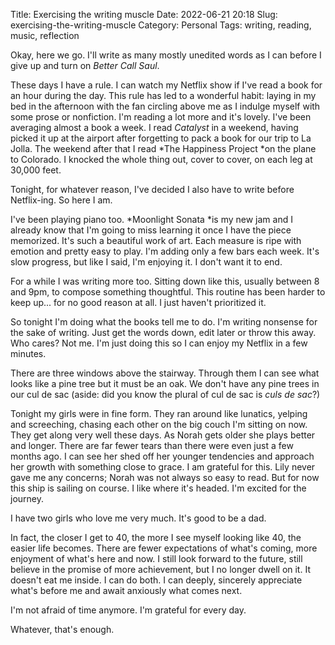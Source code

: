 Title: Exercising the writing muscle
Date: 2022-06-21 20:18
Slug: exercising-the-writing-muscle
Category: Personal
Tags: writing, reading, music, reflection

Okay, here we go. I'll write as many mostly unedited words as I can before I give up and turn on *Better Call Saul*. 

These days I have a rule. I can watch my Netflix show if I've read a book for an hour during the day. This rule has led to a wonderful habit: laying in my bed in the afternoon with the fan circling above me as I indulge myself with some prose or nonfiction. I'm reading a lot more and it's lovely. I've been averaging almost a book a week. I read *Catalyst* in a weekend, having picked it up at the airport after forgetting to pack a book for our trip to La Jolla. The weekend after that I read *The Happiness Project *on the plane to Colorado. I knocked the whole thing out, cover to cover, on each leg at 30,000 feet. 

Tonight, for whatever reason, I've decided I also have to write before Netflix-ing. So here I am. 

I've been playing piano too. *Moonlight Sonata *is my new jam and I already know that I'm going to miss learning it once I have the piece memorized. It's such a beautiful work of art. Each measure is ripe with emotion and pretty easy to play. I'm adding only a few bars each week. It's slow progress, but like I said, I'm enjoying it. I don't want it to end. 

For a while I was writing more too. Sitting down like this, usually between 8 and 9pm, to compose something thoughtful. This routine has been harder to keep up... for no good reason at all. I just haven't prioritized it. 

So tonight I'm doing what the books tell me to do. I'm writing nonsense for the sake of writing. Just get the words down, edit later or throw this away. Who cares? Not me. I'm just doing this so I can enjoy my Netflix in a few minutes. 

There are three windows above the stairway. Through them I can see  what looks like a pine tree but it must be an oak. We don't have any pine trees in our cul de sac (aside: did you know the plural of cul de sac is *culs de sac*?) 

Tonight my girls were in fine form. They ran around like lunatics, yelping and screeching, chasing each other on the big couch I'm sitting on now. They get along very well these days. As Norah gets older she plays better and longer. There are far fewer tears than there were even just a few months ago. I can see her shed off her younger tendencies and approach her growth with something close to grace. I am grateful for this. Lily never gave me any concerns; Norah was not always so easy to read. But for now this ship is sailing on course. I like where it's headed. I'm excited for the journey. 

I have two girls who love me very much. It's good to be a dad.

In fact, the closer I get to 40, the more I see myself looking like 40, the easier life becomes. There are fewer expectations of what's coming, more enjoyment of what's here and now. I still look forward to the future, still believe in the promise of more achievement, but I no longer dwell on it. It doesn't eat me inside. I can do both. I can deeply, sincerely appreciate what's before me and await anxiously what comes next. 

I'm not afraid of time anymore. I'm grateful for every day. 

Whatever, that's enough.